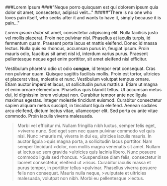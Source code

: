 ###Lorem Ipsum
####"Neque porro quisquam est qui dolorem ipsum quia dolor sit amet, consectetur, adipisci velit..."
#####"There is no one who loves pain itself, who seeks after it and wants to have it, simply because it is pain..."

_Lorem ipsum dolor_ sit amet, consectetur adipiscing elit. Nulla facilisis justo vel mollis placerat. Proin nec pulvinar nisl. Phasellus at iaculis turpis, id fermentum quam. Praesent porta lacus et mattis eleifend. Donec id massa lectus. Nulla quis ex rhoncus, accumsan purus in, feugiat ipsum. Proin mauris odio, faucibus sit amet nisl id, interdum varius purus. Praesent pellentesque neque eget enim porttitor, sit amet eleifend nisl efficitur.

Vestibulum pharetra odio ut odio **congue**, id tempor erat consequat. Cras non pulvinar quam. Quisque sagittis facilisis mollis. Proin est tortor, ultricies et placerat vitae, molestie et nunc. Vestibulum volutpat tempus ornare. Etiam auctor imperdiet lacus, ut sollicitudin purus mattis a. Etiam ut magna et enim ornare elementum. Phasellus quis blandit tellus. Ut accumsan metus dui, id dignissim lorem volutpat non. Curabitur tempor ante nec ligula maximus egestas. Integer molestie tincidunt euismod. Curabitur consectetur sapien aliquam metus suscipit, in tincidunt ligula eleifend. Aenean sodales arcu eleifend, dictum lectus vitae, ullamcorper elit. Sed porta eu ante vitae commodo. Proin iaculis viverra malesuada.

>Morbi vel efficitur mi. Nullam fringilla nibh luctus, semper felis eget, >viverra nunc. Sed eget sem nec quam pulvinar commodo vel quis nisi. Nunc >mauris mi, viverra in dui eu, ultricies iaculis mauris. In auctor ligula >quis magna porta, a sollicitudin lacus porttitor. Nam semper tincidunt >dolor, non mollis magna venenatis sit amet. Nullam at lectus ac sem gravida >ultricies quis lacinia libero. Nunc posuere commodo ligula sed rhoncus. >Suspendisse diam felis, consectetur in laoreet consectetur, eleifend ut >risus. Curabitur iaculis massa et purus tempor, in porttitor tellus >pulvinar. Phasellus viverra posuere felis non consequat. Mauris nulla neque, >vulputate et ultricies malesuada, volutpat non nibh. Morbi eu pellentesque >lectus.